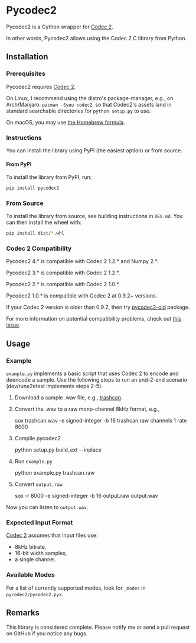 # Pycodec2

Pycodec2 is a Cython wrapper for [Codec 2][codec2].

In other words, Pycodec2 allows using the Codec 2 C library from Python.

## Installation

### Prerequisites

Pycodec2 requires [Codec 2][codec2].

On Linux, I recommend using the distro's package-manager, e.g., on
Arch/Manjaro: `pacman -Syuu codec2`, so that Codec2's assets land in standard
searchable directories for `python setup.py` to use.

On macOS, you may use [the Homebrew
formula](https://formulae.brew.sh/formula/codec2#default).

### Instructions

You can install the library using PyPI (the easiest option) or from source.

#### From PyPI

To install the library from PyPI, run:

```bash
pip install pycodec2
```

### From Source

To install the library from source, see building instructions in `DEV.md`. You
can then install the wheel with:

```bash
pip install dist/*.whl
```

### Codec 2 Compatibility

Pycodec2 4.\* is compatible with Codec 2 1.2.\* and Numpy 2.\*.

Pycodec2 3.\* is compatible with Codec 2 1.2.\*.

Pycodec2 2.\* is compatible with Codec 2 1.0.\*.

Pycodec2 1.0.\* is compatible with Codec 2 at 0.9.2+ versions.

If your Codec 2 version is older than 0.9.2, then try
[pycodec2-old](https://pypi.org/project/pycodec2-old/) package.

For more information on potential compatibility problems, check out [this
issue](https://github.com/gregorias/pycodec2/issues/8).

## Usage

### Example

`example.py` implements a basic script that uses Codec 2 to encode and deencode
a sample. Use the following steps to run an end-2-end scenario (dev/rune2etest
implements steps 2-5).

1. Download a sample .wav file, e.g., [trashcan](https://freesound.org/people/InspectorJ/sounds/431158/).

2. Convert the .wav to a raw mono-channel 8kHz format, e.g.,

   sox trashcan.wav -e signed-integer -b 16 trashcan.raw channels 1 rate 8000

3. Compile pycodec2

   python setup.py build_ext --inplace

4. Run `example.py`

   python example.py trashcan.raw

5. Convert `output.raw`

   sox -r 8000 -e signed-integer -b 16 output.raw output.wav

Now you can listen to `output.wav`.

### Expected Input Format

[Codec 2][codec2] assumes that input files use:

* 8kHz bitrate,
* 16-bit width samples,
* a single channel.

### Available Modes

For a list of currently supported modes, look for `_modes` in
`pycodec2/pycodec2.pyx`.

## Remarks

This library is considered complete. Please notify me or send a pull request on
GitHub if you notice any bugs.

[codec2]: http://www.rowetel.com/blog/?page_id=452
